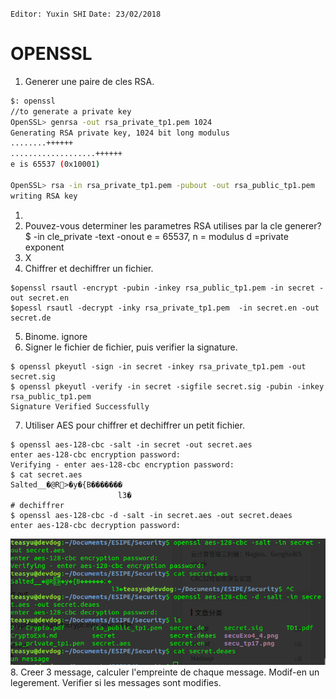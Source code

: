 `Editor: Yuxin SHI`
`Date: 23/02/2018`

# OPENSSL
1. Generer une paire de cles RSA.    

```bash
$: openssl
//to generate a private key
OpenSSL> genrsa -out rsa_private_tp1.pem 1024
Generating RSA private key, 1024 bit long modulus
........++++++
...................++++++
e is 65537 (0x10001)

OpenSSL> rsa -in rsa_private_tp1.pem -pubout -out rsa_public_tp1.pem
writing RSA key

```
1.
2. Pouvez-vous determiner les parametres RSA utilises par la cle generer?
$ -in cle_private -text -onout
  e = 65537, n = modulus
  d =private exponent
3. X
4. Chiffrer et dechiffrer un fichier.
```
$openssl rsautl -encrypt -pubin -inkey rsa_public_tp1.pem -in secret -out secret.en
$opessl rsautl -decrypt -inky rsa_private_tp1.pem  -in secret.en -out secret.de
```
5. Binome. ignore
6. Signer le fichier de fichier, puis verifier la signature.   
  ```
  $ openssl pkeyutl -sign -in secret -inkey rsa_private_tp1.pem -out secret.sig
  $ openssl pkeyutl -verify -in secret -sigfile secret.sig -pubin -inkey rsa_public_tp1.pem
  Signature Verified Successfully
  ```
7. Utiliser AES pour chiffrer et dechiffrer un petit fichier.
  ```
$ openssl aes-128-cbc -salt -in secret -out secret.aes
enter aes-128-cbc encryption password:
Verifying - enter aes-128-cbc encryption password:
$ cat secret.aes
Salted__�@R>�y�{B������׃�
                          l3�
# dechiffrer
$ openssl aes-128-cbc -d -salt -in secret.aes -out secret.deaes
enter aes-128-cbc decryption password:
  ```
![](secu_tp17.png)
8. Creer 3 message, calculer l'empreinte de chaque message. Modif-en un legerement. Verifier si les messages sont modifies.
